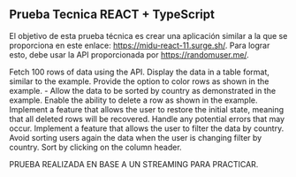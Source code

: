 ## Prueba Tecnica REACT + TypeScript


El objetivo de esta prueba técnica es crear una aplicación similar a la que se proporciona en este enlace: https://midu-react-11.surge.sh/. Para lograr esto, debe usar la API proporcionada por https://randomuser.me/.

Fetch 100 rows of data using the API.
Display the data in a table format, similar to the example.
Provide the option to color rows as shown in the example. - 
Allow the data to be sorted by country as demonstrated in the example.
Enable the ability to delete a row as shown in the example.
Implement a feature that allows the user to restore the initial state, meaning that all deleted rows will be recovered.
Handle any potential errors that may occur.
Implement a feature that allows the user to filter the data by country.
Avoid sorting users again the data when the user is changing filter by country.
Sort by clicking on the column header.

PRUEBA REALIZADA EN BASE A UN STREAMING PARA PRACTICAR.
